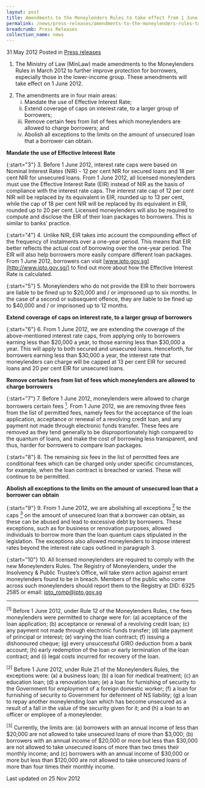 ```yaml
---
layout: post
title: Amendments to the Moneylenders Rules to take effect from 1 June 2012
permalink: /news/press-releases/amendments-to-the-moneylenders-rules-to-take-effect-from-1-june-2012
breadcrumb: Press Releases
collection_name: news
---
```


31 May 2012 Posted in [Press releases](new/press-releases)

1. The Ministry of Law (MinLaw) made amendments to the Moneylenders Rules in March 2012 to further improve protection for borrowers, especially those in the lower-income group. These amendments will take effect on 1 June 2012.

<ol start="2">
<li>The amendments are in four main areas:

<ol style="list-style-type: lower-roman;">

<li>Mandate the use of Effective Interest Rate;</li>
<li>Extend coverage of caps on interest rate, to a larger group of borrowers;</li>
<li>Remove certain fees from list of fees which moneylenders are allowed to charge borrowers; and</li>
<li>Abolish all exceptions to the limits on the amount of unsecured loan that a borrower can obtain.</li>


</ol>

</li>
</ol>

**Mandate the use of Effective Interest Rate**

{:start="3"}
3. Before 1 June 2012, interest rate caps were based on Nominal Interest Rates (NIR) - 12 per cent NIR for secured loans and 18 per cent NIR for unsecured loans. From 1 June 2012, all licensed moneylenders must use the Effective Interest Rate (EIR) instead of NIR as the basis of compliance with the interest rate caps. The interest rate cap of 12 per cent NIR will be replaced by its equivalent in EIR, rounded up to 13 per cent, while the cap of 18 per cent NIR will be replaced by its equivalent in EIR, rounded up to 20 per cent. Licensed moneylenders will also be required to compute and disclose the EIR of their loan packages to borrowers. This is similar to banks’ practice.

{:start="4"}
4. Unlike NIR, EIR takes into account the compounding effect of the frequency of instalments over a one-year period. This means that EIR better reflects the actual cost of borrowing over the one-year period. The EIR will also help borrowers more easily compare different loan packages. From 1 June 2012, borrowers can visit [www.ipto.gov.sg](http://www.ipto.gov.sg/) to find out more about how the Effective Interest Rate is calculated.


{:start="5"}
5. Moneylenders who do not provide the EIR to their borrowers are liable to be fined up to $20,000 and / or imprisoned up to six months. In the case of a second or subsequent offence, they are liable to be fined up to $40,000 and / or imprisoned up to 12 months.

**Extend coverage of caps on interest rate, to a larger group of borrowers**


{:start="6"}
6. From 1 June 2012, we are extending the coverage of the above-mentioned interest rate caps, from applying only to borrowers earning less than $20,000 a year, to those earning less than $30,000 a year. This will apply to both secured and unsecured loans. Henceforth, for borrowers earning less than $30,000 a year, the interest rate that moneylenders can charge will be capped at 13 per cent EIR for secured loans and 20 per cent EIR for unsecured loans.


**Remove certain fees from list of fees which moneylenders are allowed to charge borrowers**

{:start="7"}
7. Before 1 June 2012, moneylenders were allowed to charge borrowers certain fees <a href="#fn1"><sup>1</sup></a>. From 1 June 2012, we are removing three fees from the list of permitted fees, namely fees for the acceptance of the loan application, acceptance or renewal of a revolving credit loan, and any payment not made through electronic funds transfer. These fees are removed as they tend generally to be disproportionately high compared to the quantum of loans, and make the cost of borrowing less transparent, and thus, harder for borrowers to compare loan packages.  


{:start="8"}
8.  The remaining six fees in the list of permitted fees are conditional fees which can be charged only under specific circumstances, for example, when the loan contract is breached or varied. These will continue to be permitted.

**Abolish all exceptions to the limits on the amount of unsecured loan that a borrower can obtain**

{:start="9"}
9. From 1 June 2012, we are abolishing all exceptions <a href="#fn2"><sup>2</sup></a> to the caps <a href="#fn3"><sup>3</sup></a> on the amount of unsecured loan that a borrower can obtain, as these can be abused and lead to excessive debt by borrowers. These exceptions, such as for business or renovation purposes, allowed individuals to borrow more than the loan quantum caps stipulated in the legislation. The exceptions also allowed moneylenders to impose interest rates beyond the interest rate caps outlined in paragraph 3.

{:start="10"}
10. All licensed moneylenders are required to comply with the new Moneylenders Rules. The Registry of Moneylenders, under the Insolvency & Public Trustee’s Office, will take stern action against errant moneylenders found to be in breach. Members of the public who come across such moneylenders should report them to the Registry at DID: 6325 2585 or email: <ipto_romp@ipto.gov.sg>


---

<p id="fn1"><sup>[1]</sup> Before 1 June 2012, under Rule 12 of the Moneylenders Rules, t he fees moneylenders were permitted to charge were for: (a) acceptance of the loan application; (b) acceptance or renewal of a revolving credit loan; (c) any payment not made through electronic funds transfer; (d) late payment of principal or interest; (e) varying the loan contract; (f) issuing a dishonoured cheque; (g) every unsuccessful GIRO deduction from a bank account; (h) early redemption of the loan or early termination of the loan contract; and (i) legal costs incurred for recovery of the loan.</p>

<p id="fn2"><sup>[2]</sup> Before 1 June 2012, under Rule 21 of the Moneylenders Rules, the exceptions were: (a) a business loan; (b) a loan for medical treatment; (c) an education loan; (d) a renovation loan; (e) a loan for furnishing of security to the Government for employment of a foreign domestic worker; (f) a loan for furnishing of security to Government for deferment of NS liability; (g) a loan to repay another moneylending loan which has become unsecured as a result of a fall in the value of the security given for it; and (h) a loan to an officer or employee of a moneylender.</p>

<p id="fn3"><sup>[3]</sup> Currently, the limits are: (a) borrowers with an annual income of less than $20,000 are not allowed to take unsecured loans of more than $3,000; (b) borrowers with an annual income of $20,000 or more but less than $30,000 are not allowed to take unsecured loans of more than two times their monthly income; and (c) borrowers with an annual income of $30,000 or more but less than $120,000 are not allowed to take unsecured loans of more than four times their monthly income.</p>


<p class="right-side-updated">Last updated on 25 Nov 2012</p>
